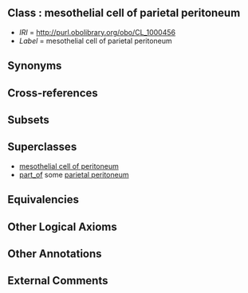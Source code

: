 
## Class : mesothelial cell of parietal peritoneum

 * *IRI* = http://purl.obolibrary.org/obo/CL_1000456
 * *Label* = mesothelial cell of parietal peritoneum

## Synonyms


## Cross-references


## Subsets


## Superclasses

 * [mesothelial cell of peritoneum](../../CL/90/CL_1000490.md)
 * [part_of](../../BFO/50/BFO_0000050.md) some [parietal peritoneum](../../UBERON/66/UBERON_0001366.md)

## Equivalencies


## Other Logical Axioms


## Other Annotations


## External Comments

